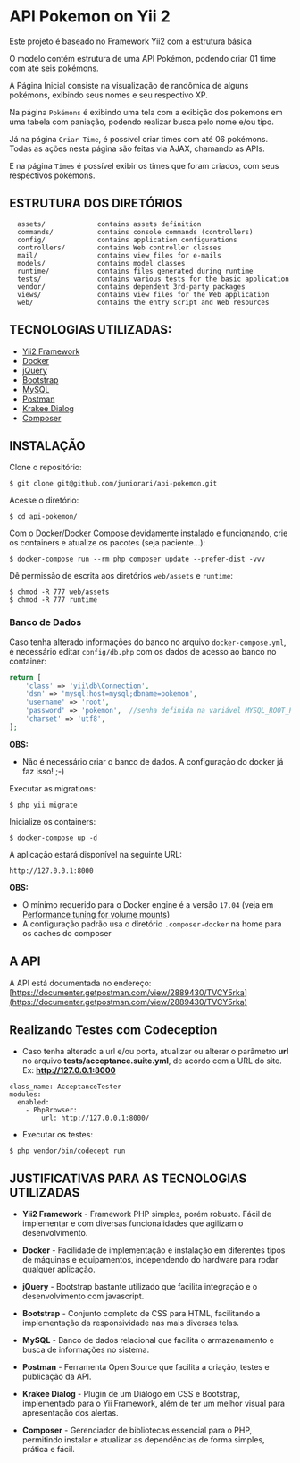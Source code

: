 <h1>API Pokemon on Yii 2 </h1>

Este projeto é baseado no Framework Yii2 com a estrutura básica

O modelo contém estrutura de uma API Pokémon, podendo criar 01 time com até seis pokémons.

A Página Inicial consiste na visualização de randômica de alguns pokémons, exibindo seus nomes e seu respectivo XP.

Na página `Pokémons` é exibindo uma tela com a exibição dos pokemons em uma tabela com paniação, podendo
realizar busca pelo nome e/ou tipo.

Já na página `Criar Time`, é possível criar times com até 06 pokémons. Todas as ações nesta página são 
feitas via AJAX, chamando as APIs.

E na página `Times` é possível exibir os times que foram criados, com seus respectivos pokémons.


ESTRUTURA DOS DIRETÓRIOS
-------------------

      assets/             contains assets definition
      commands/           contains console commands (controllers)
      config/             contains application configurations
      controllers/        contains Web controller classes
      mail/               contains view files for e-mails
      models/             contains model classes
      runtime/            contains files generated during runtime
      tests/              contains various tests for the basic application
      vendor/             contains dependent 3rd-party packages
      views/              contains view files for the Web application
      web/                contains the entry script and Web resources


TECNOLOGIAS UTILIZADAS:
-----------

- [Yii2 Framework](https://www.yiiframework.com/download)
- [Docker](http://docker.com)
- [jQuery](https://code.jquery.com/)
- [Bootstrap](https://getbootstrap.com/)
- [MySQL](https://www.mysql.com/downloads/)
- [Postman](https://www.postman.com/)
- [Krakee Dialog](https://demos.krajee.com/dialog/)  
- [Composer](https://getcomposer.org/)


INSTALAÇÃO
------------

Clone o repositório:

```
$ git clone git@github.com/juniorari/api-pokemon.git
```

Acesse o diretório:

```
$ cd api-pokemon/
```

Com o [Docker/Docker Compose](http://docker.com) devidamente instalado e funcionando, crie os containers e atualize os pacotes (seja paciente...):

```
$ docker-compose run --rm php composer update --prefer-dist -vvv
``` 
Dê permissão de escrita aos diretórios `web/assets` e `runtime`:
```
$ chmod -R 777 web/assets
$ chmod -R 777 runtime
``` 
### Banco de Dados

Caso tenha alterado informações do banco no arquivo `docker-compose.yml`, é necessário editar `config/db.php` com os dados de acesso ao banco no container:

```php
return [
    'class' => 'yii\db\Connection',
    'dsn' => 'mysql:host=mysql;dbname=pokemon',
    'username' => 'root',
    'password' => 'pokemon',  //senha definida na variável MYSQL_ROOT_PASSWORD do arquivo docker-compose-yml 
    'charset' => 'utf8',
];
```

**OBS:**
- Não é necessário criar o banco de dados. A configuração do docker já faz isso! ;-)

Executar as migrations:
```
$ php yii migrate
```

Inicialize os containers:

```
$ docker-compose up -d
```
A aplicação estará disponível na seguinte URL:
```
http://127.0.0.1:8000
```

**OBS:** 
- O mínimo requerido para o Docker engine é a versão `17.04` (veja em [Performance tuning for volume mounts](https://docs.docker.com/docker-for-mac/osxfs-caching/))
- A configuração padrão usa o diretório `.composer-docker` na home para os caches do composer

A API
---
A API está documentada no endereço: [https://documenter.getpostman.com/view/2889430/TVCY5rka](https://documenter.getpostman.com/view/2889430/TVCY5rka)


Realizando Testes com Codeception
----

* Caso tenha alterado a url e/ou porta, atualizar ou alterar o parâmetro **url** no 
arquivo **tests/acceptance.suite.yml**, de acordo com a URL do site. 
Ex: **http://127.0.0.1:8000**
```
class_name: AcceptanceTester
modules:
  enabled:
    - PhpBrowser:
        url: http://127.0.0.1:8000/

```
* Executar os testes:
```
$ php vendor/bin/codecept run
```

JUSTIFICATIVAS PARA AS TECNOLOGIAS UTILIZADAS
-----

- **Yii2 Framework** - Framework PHP simples, porém robusto. Fácil de implementar e com diversas funcionalidades que agilizam o desenvolvimento.

- **Docker** - Facilidade de implementação e instalação em diferentes tipos de máquinas e equipamentos, independendo do hardware para rodar qualquer aplicação.

- **jQuery** - Bootstrap bastante utilizado que facilita integração e o desenvolvimento com javascript.

- **Bootstrap** - Conjunto completo de CSS para HTML, facilitando a implementação da responsividade nas mais diversas telas.
 
- **MySQL** - Banco de dados relacional que facilita o armazenamento e busca de informações no sistema.
 
- **Postman** - Ferramenta Open Source que facilita a criação, testes e publicação da API.

- **Krakee Dialog** - Plugin de um Diálogo em CSS e Bootstrap, implementado para o Yii Framework, além de ter um melhor visual para apresentação dos alertas.   

- **Composer** - Gerenciador de bibliotecas essencial para o PHP, permitindo instalar e atualizar as dependências de forma simples, prática e fácil.

